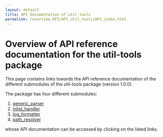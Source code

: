 ```yaml
---
layout: default
title: API documentation of util-tools
permalink: /overview_API/API_util_tools/API_index.html
---
```


# Overview of API reference documentation for the util-tools package

This page contains links towards the API reference documentation of the different submodules of the util-tools package (version 1.0.0).

The package has four different submodules:

1. [generic_parser](generic_parser/index.html)
2. [inlist_handler](inlist_handler/index.html)
3. [log_formatter](log_formatter/index.html)
4. [path_resolver](path_resolver/index.html)

whose API documentation can be accessed by clicking on the listed links.

